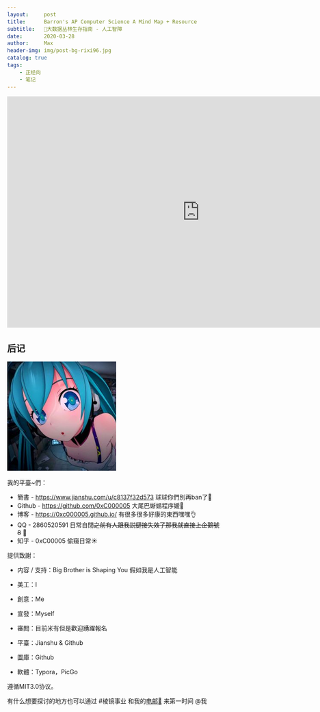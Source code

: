 ```yaml
---
layout:     post
title:      Barron's AP Computer Science A Mind Map + Resource
subtitle:   🧐大数据丛林生存指南 - 人工智障
date:       2020-03-28
author:     Max
header-img: img/post-bg-rixi96.jpg
catalog: true
tags:
    - 正经向
    - 笔记
---
```

<iframe src="http://www.xmind.net/embed/A3dwfE" width="900px" height="540px" frameborder="0" scrolling="no"></iframe>

## 后记

![嘛~寫的這麽辛苦，就關注一下下嘛❤](https://raw.githubusercontent.com/0xC000005/image-hosting/master/20190615161058.jpg)

我的平臺~們：

- 簡書 - https://www.jianshu.com/u/c8137f32d573 球球你們別再ban了📕
- Github - https://github.com/0xC000005 大尾巴蜥蜴程序媛🦎
- 博客 - https://0xc000005.github.io/ 有很多很多好康的東西嘿嘿👌
- QQ - 2860520591 日常自閉~~之前有人跟我説鏈接失效了那我就直接上企鵝號8~~ 🐧
- 知乎 - 0xC00005 偷窺日常☀

提供致謝：



- 内容 / 支持：Big Brother is Shaping You 假如我是人工智能

- 美工：I

- 創意：Me

- 宣發：Myself

- 審閲：目前米有但是歡迎踴躍報名

- 平臺：Jianshu & Github

- 圖庫：Github

- 軟體：Typora，PicGo



遵循MIT3.0协议。

有什么想要探讨的地方也可以通过 #棱镜事业 和我的[电邮📧](0xc00005@gmail.com) 来第一时间 @我




